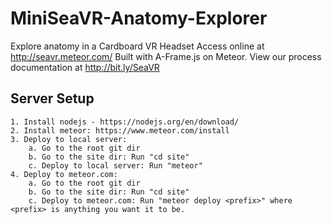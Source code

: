 # MiniSeaVR-Anatomy-Explorer
Explore anatomy in a Cardboard VR Headset
Access online at http://seavr.meteor.com/
Built with A-Frame.js on Meteor.
View our process documentation at http://bit.ly/SeaVR

## Server Setup
    1. Install nodejs - https://nodejs.org/en/download/
    2. Install meteor: https://www.meteor.com/install
    3. Deploy to local server:
        a. Go to the root git dir
        b. Go to the site dir: Run "cd site"
        c. Deploy to local server: Run "meteor"
    4. Deploy to meteor.com:
        a. Go to the root git dir
        b. Go to the site dir: Run "cd site"
        c. Deploy to meteor.com: Run "meteor deploy <prefix>" where <prefix> is anything you want it to be.
